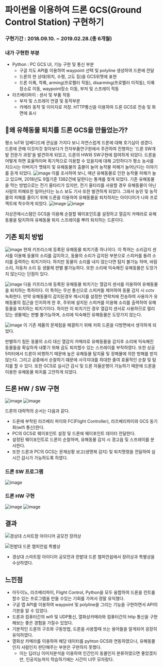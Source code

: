 # 파이썬을 이용하여 드론 GCS(Ground Control Station) 구현하기
### 구현기간 : 2018.09.10. ~ 2019.02.28.(총 6개월) 
### 내가 구현한 부분
- Python : PC GCS UI, 기능 구현 및 통신 부분
  - 구글 지도 API를 이용하여 waypoint 선택 및 polyline 생성하여 드론에 전달
  - 드론의 현 상태(위치, 수평, 고도 등)을 GCS위젯에 표현
  - 드론 이륙, 착륙, arming(프로펠러 작동), disarming(프로펠러 미작동), 이륙장소로 이동, waypoint장소 이동, 부저 및 스프레이 작동
- 라즈베리파이 : 센서 및 부품 작동
  - 부저 및 스프레이 연결 및 동작부분
  - 카메라 동작 및 이미지로 저장. HTTP통신을 이용하여 드론 GCS로 전송 및 화면에 표시

## 🤷왜 유해동물 퇴치를 드론 GCS을 만들었는가?
평소 IoT와 임베디드에 관심을 가지다 보니 자연스럽게 드론에 대해 호기심이 생겼다. 드론에 관해 이것저것 찾아보다가 전자부품연구원에서 주관하여 진행하는 '드론 SW개발 전문가 과정'을 발견하게 되었고, 드론의 HW와 SW구현에 참여하게 되었다. 드론을 어떻게 하면 효율적이며 획기적으로 이용할 수 있을지에 대해 고민하다가 평소 농사를 지으시는 아버지가 멧돼지 및 유해동물의 출몰이 늘어 농작물 피해가 늘어난다는 이야기를 듣게 되었다. 
![image](https://user-images.githubusercontent.com/26224573/192410088-4b06a553-451d-4f02-9e16-277a2cd79a7e.png)
이를 조사하여 보니, 매년 유해동물로 인한 농작물 피해가 늘고 있으며, 2018년도 9월기준 1382건에 달한다는 통계를 찾게 되었다. 기존 유해동물을 막는 방법으로는 전기 울타리가 있지만, 전기 울타리를 사용할 경우 유해동물이 아닌 사람의 피해또한 일어난다는 뉴스 보도 기사 또한 발견하게 되었다. 
그래서 농민 및 농작물의 피해를 줄이기 위해 드론을 이용하여 유해동물을 퇴치하자는 아이디어가 나와 프로젝트에 착수하게 되었다. 
![image](https://user-images.githubusercontent.com/26224573/192410148-0719295c-8e53-4e8f-8465-7762f466380c.png)
![image](https://user-images.githubusercontent.com/26224573/192413804-9130e047-8cab-4eed-a1e2-db6f748efe32.png)

지상관제시스템인 GCS을 이용해 순찰할 웨이포인트를 설정하고 열감지 카메라로 유해동물을 탐지하여 유해동물 퇴치 스프레이를 뿌려 퇴치하는 드론이다. 

## 기존 퇴치 방법
![image](https://user-images.githubusercontent.com/26224573/192409639-c3ea1e57-5142-4adb-9536-941c8dcde898.png)
현재 키프리스에 등록된 유해동물 퇴치기중 하나이다. 이 특허는 소리감지 센서를 이용해 동물의 소리를 감지하고, 동물의 소리가 감지된 부분으로 스피커를 돌려 소리를 출력하는 퇴치기이다. 
하지만 동물이 소리를 내지 않는다면 탐지 불가능 하며, 바람소리, 자동차 소리 등 생물체 판별 불가능하다. 또한 소리에 익숙해진 유해동물은 도망가지 않는다는 단점이 있다. 

![image](https://user-images.githubusercontent.com/26224573/192412631-7462ff3e-b055-44d8-a5eb-a778a6c9cb99.png)
다음 키프리스에 등록된 유해동물 퇴치기는 열감지 센서를 이용하여 유해동물을 퇴치하는 특허이다. 이 특허는 무선 통신으로 스피커들 제어하여 동물 감지 시 cctv 녹화한다. 만약 유해동물이 감지된경우 메시지를 설정한 연락처에 전송하여 사용자가 유해동물의 접근을 인지하게 한 후, 주위에 설치된 스피커를 이용해 소리를 출력하여 유해동물을 퇴치하는 퇴치기이다. 
하지만 이 퇴치기인 경우 열감지 센서로 사용하므로 멀리 있는 생물체는 판별 불가능하며, 소리에 익숙해진 유해동물은 도망가지 않는다.

![image](https://user-images.githubusercontent.com/26224573/192409854-14178a02-5ecc-4c85-9965-ecb458b9ce18.png)
이 기존 제품의 문제점을 해결하기 위해 저희 드론을 다방면에서 생각하게 되었다. 

판별하기 힘든 동물의 소리 대신 열감지 카메라로 유해동물을 감지후 소리에 익숙해진 동물들을 확실하게 내쫓기 위해 곰도 퇴치할수 있는 스프레이를 부착하였다. 
또한 상공 5미터에서 드론이 비행하기 때문에 높은 유해동물 탐지율 및 장해물에 의한 방해를 받지 않는다. 
그리고 공중에서 순찰하기 떄문에 사각지대를 최대한 줄여 효율적인 순찰 및 탐지를 할 수 있다.
또한 GCS로 실시간 감시 및 드론 자율운행이 가능하기 때문에 드론을 이용한 유해동물 퇴치를 고안하게 되었다. 

## 드론 HW / SW 구현

![image](https://user-images.githubusercontent.com/26224573/192410017-cbee6808-68c6-4bd1-8ae2-a6a90bab17b9.png)
![image](https://user-images.githubusercontent.com/26224573/192410621-90fa1220-8d75-41d3-8a9f-902fe9c0f97b.png)

드론의 대략적의 순서는 다음과 같다. 
- 드론에 부착된 라즈베리 파이와 FC(Flight Controller), 라즈베리파이와 GCS 동기화(wifi 통신)한다. 
- PC의 GCS로 웨이포인트 설정 및 드론에 웨이포인트 데이터 전달한다.
- 설정된 웨이포인트로 드론이 순찰하며, 유해동물 감지 시 경고음 및 스프레이를 분사한다.
- 또한 드론과 PC의 GCS는 문제상황 보고(생명체 감지) 및 퇴치명령을 전달하여 실시간 감시가 가능하도록 하였다.

### 드론 SW 프로그램

![image](https://user-images.githubusercontent.com/26224573/192412526-0cacadc4-587b-4676-b1e4-bf4a33c09a60.png)

### 드론 HW 구현
![image](https://user-images.githubusercontent.com/26224573/192410796-6f5ba37f-18e4-4858-9a52-110be9f8f1c1.png)
![image](https://user-images.githubusercontent.com/26224573/192411157-bf25f00f-ea2f-455b-b5bb-69cc9c564c32.png)


## 결과 

![경상대 스마트팜 아이디어 공모전 장려상](https://user-images.githubusercontent.com/26224573/192411108-efe67567-d2b6-46a8-a867-87d386c009fb.jpg)

![한밭대 드론 챔피언쉽 특별상](https://user-images.githubusercontent.com/26224573/192411116-b5ecca4d-0e97-4e1a-9692-df8a8005e24b.png)

- 경상대 스마트팜 아이디어 공모전과 한밭대 드론 챔피언쉽에서 장려상과 특별상을 수상하였다. 

## 느낀점

- 아두이노, 라즈베리파이, Flight Control, Python을 모두 융합하여 드론을 컨트롤할수 있는 프로그램을 만들 수있는 기회를 가져서 정말 유익했다. 
- 구글 맵 API를 이용하여 waypoint 및 polyline을 그리는 기능을 구현하면서 API의 기본을 알 수 있었다. 
- 드론과 컴퓨터간의 wifi 및 UDP통신, 열화상카메라와 컴퓨터간의 http 통신을 구현해보는 좋은 경험을 가질수 있었다.
- 기본적인 드론의 구조와 구동방법, 드론을 사용할때 쓰는 용어들을 알게되어 굉장히 유익하였다. 
- 열화상 카메라를 이용하여 해당 데이터를 pyhton GCS와 연동하였으나, 유해동물인지 사람인지 판단해주는 부분은 구현하지 못했다.
  - 이는 딥러닝 이미지분석을 이용하여 인간인지 동물인지 분류하였으면 좋았겠지만, 인공지능까지 학습하기에는 시간이 너무 모자랐다. 





